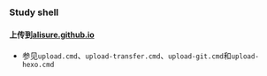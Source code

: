 ### Study shell


#### 上传到[alisure.github.io](https://alisure.github.io/)

* 参见`upload.cmd`、`upload-transfer.cmd`、`upload-git.cmd`和`upload-hexo.cmd`

